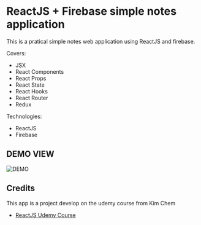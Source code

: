 # ReactJS + Firebase simple notes application

This is a pratical simple notes web application using ReactJS and firebase.

Covers:

* JSX
* React Components
* React Props
* React State
* React Hooks
* React Router
* Redux

Technologies:

* ReactJS
* Firebase

## DEMO VIEW

![DEMO](../main/Demo.jpg)

## Credits

This app is a project develop on the udemy course from Kim Chem

* [ReactJS Udemy Course](https://www.udemy.com/course/complete-react-course-w-hooks-react-router-redux-usecontext)
